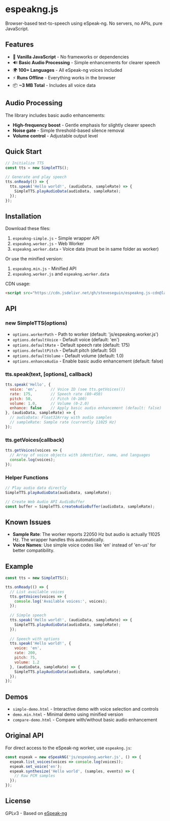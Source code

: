 # espeakng.js

Browser-based text-to-speech using eSpeak-ng. No servers, no APIs, pure JavaScript.

## Features

- 🎯 **Vanilla JavaScript** - No frameworks or dependencies
- 🔊 **Basic Audio Processing** - Simple enhancements for clearer speech
- 🌍 **100+ Languages** - All eSpeak-ng voices included
- ⚡ **Runs Offline** - Everything works in the browser
- 📦 **~3 MB Total** - Includes all voice data

## Audio Processing

The library includes basic audio enhancements:

- **High-frequency boost** - Gentle emphasis for slightly clearer speech
- **Noise gate** - Simple threshold-based silence removal
- **Volume control** - Adjustable output level

## Quick Start

```javascript
// Initialize TTS
const tts = new SimpleTTS();

// Generate and play speech
tts.onReady(() => {
  tts.speak('Hello world!', (audioData, sampleRate) => {
    SimpleTTS.playAudioData(audioData, sampleRate);
  });
});
```

## Installation

Download these files:
1. `espeakng-simple.js` - Simple wrapper API
2. `espeakng.worker.js` - Web Worker
3. `espeakng.worker.data` - Voice data (must be in same folder as worker)

Or use the minified version:
1. `espeakng.min.js` - Minified API
2. `espeakng.worker.js` and `espeakng.worker.data`

CDN usage:
```html
<script src="https://cdn.jsdelivr.net/gh/steveseguin/espeakng.js-cdn@latest/js/espeakng-simple.js"></script>
```

## API

### new SimpleTTS(options)
- `options.workerPath` - Path to worker (default: 'js/espeakng.worker.js')
- `options.defaultVoice` - Default voice (default: 'en')
- `options.defaultRate` - Default speech rate (default: 175)
- `options.defaultPitch` - Default pitch (default: 50)
- `options.defaultVolume` - Default volume (default: 1.0)
- `options.enhanceAudio` - Enable basic audio enhancement (default: false)

### tts.speak(text, [options], callback)
```javascript
tts.speak('Hello', {
  voice: 'en',      // Voice ID (see tts.getVoices())
  rate: 175,        // Speech rate (80-450)
  pitch: 50,        // Pitch (0-100)
  volume: 1.0,      // Volume (0-2.0)
  enhance: false    // Apply basic audio enhancement (default: false)
}, (audioData, sampleRate) => {
  // audioData: Float32Array with audio samples
  // sampleRate: Sample rate (currently 11025 Hz)
});
```

### tts.getVoices(callback)
```javascript
tts.getVoices(voices => {
  // Array of voice objects with identifier, name, and languages
  console.log(voices);
});
```

### Helper Functions

```javascript
// Play audio data directly
SimpleTTS.playAudioData(audioData, sampleRate);

// Create Web Audio API AudioBuffer
const buffer = SimpleTTS.createAudioBuffer(audioData, sampleRate);
```

## Known Issues

- **Sample Rate**: The worker reports 22050 Hz but audio is actually 11025 Hz. The wrapper handles this automatically.
- **Voice Names**: Use simple voice codes like 'en' instead of 'en-us' for better compatibility.

## Example

```javascript
const tts = new SimpleTTS();

tts.onReady(() => {
  // List available voices
  tts.getVoices(voices => {
    console.log('Available voices:', voices);
  });
  
  // Simple speech
  tts.speak('Hello world!', (audioData, sampleRate) => {
    SimpleTTS.playAudioData(audioData, sampleRate);
  });
  
  // Speech with options
  tts.speak('Hello world!', {
    voice: 'en',
    rate: 200,
    pitch: 75,
    volume: 1.2
  }, (audioData, sampleRate) => {
    SimpleTTS.playAudioData(audioData, sampleRate);
  });
});
```

## Demos

- `simple-demo.html` - Interactive demo with voice selection and controls
- `demo.min.html` - Minimal demo using minified version
- `compare-demo.html` - Compare with/without basic audio enhancement

## Original API

For direct access to the eSpeak-ng worker, use `espeakng.js`:

```javascript
const espeak = new eSpeakNG('js/espeakng.worker.js', () => {
  espeak.list_voices(voices => console.log(voices));
  espeak.set_voice('en');
  espeak.synthesize('Hello world', (samples, events) => {
    // Raw PCM samples
  });
});
```

## License

GPLv3 - Based on [eSpeak-ng](https://github.com/espeak-ng/espeak-ng)
